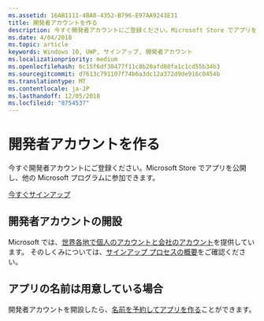 ```yaml
---
ms.assetid: 16AB1111-4BA8-4352-B796-E97AA9243E31
title: 開発者アカウントを作る
description: 今すぐ開発者アカウントにご登録ください。Microsoft Store でアプリを公開し、他の Microsoft プログラムに参加できます。
ms.date: 4/04/2018
ms.topic: article
keywords: Windows 10, UWP, サインアップ, 開発者アカウント
ms.localizationpriority: medium
ms.openlocfilehash: 6c15f6df30477f11c8b20afd08fa1c1cd55b34b3
ms.sourcegitcommit: d7613c791107f74b6a3dc12a372d9de916c0454b
ms.translationtype: MT
ms.contentlocale: ja-JP
ms.lasthandoff: 12/05/2018
ms.locfileid: "8754537"
---
```

# <a name="create-a-developer-account"></a>開発者アカウントを作る

今すぐ開発者アカウントにご登録ください。Microsoft Store でアプリを公開し、他の Microsoft プログラムに参加できます。

[今すぐサインアップ](http://go.microsoft.com/fwlink/p/?LinkId=615100)

## <a name="opening-your-developer-account"></a>開発者アカウントの開設

Microsoft では、[世界各地で個人のアカウントと会社のアカウント](../publish/account-types-locations-and-fees.md)を提供しています。 そのしくみについては、[サインアップ プロセスの概要](../publish/opening-a-developer-account.md)をご確認ください。

## <a name="have-a-name-for-your-app"></a>アプリの名前は用意している場合

開発者アカウントを開設したら、[名前を予約してアプリを作る](https://msdn.microsoft.com/library/windows/apps/JJ657967)ことができます。

